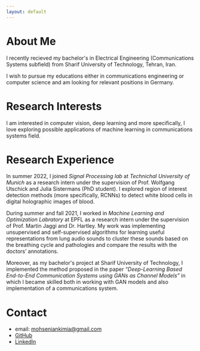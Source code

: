 ```yaml
---
layout: default
---
```


# About Me

I recently recieved my bachelor's in Electrical Engineering (Communications Systems subfield) from Sharif University of Technology, Tehran, Iran. 

I wish to pursue my educations either in communications engineering or computer science and am looking for relevant positions in Germany.

# Research Interests

I am interested in computer vision, deep learning and more specifically, I love exploring possible applications of machine learning in communications systems field.

# Research Experience

In summer 2022, I joined _Signal Processing lab_ at _Technichal University of Munich_ as a research intern under the supervision of Prof. Wolfgang Utschick and Julia Sistermans (PhD student). I explored region of interest detection methods (more specifically, RCNNs) to detect white blood cells in digital holographic images of blood.

During summer and fall 2021, I worked in _Machine Learning and Optimization Labratory_ at EPFL as a research intern under the supervision of Prof. Martin Jaggi and Dr. Hartley. My work was implementing unsupervised and self-supervised algorithms for learning useful representations from lung audio sounds to cluster these sounds based on the breathing cycle and pathologies and compare the results with the doctors’ annotations.

Moreover, as my bachelor's project at Sharif University of Technology, I implemented the method proposed in the paper _“Deep-Learning Based End-to-End Communication Systems using GANs as Channel Models”_  in which I became skilled both in working with GAN models and also implementation of a communications system.

# Contact

*   email: mohseniankimia@gmail.com
*   [GitHub](./https://www.linkedin.com/in/kimia-mohsenian-a0aa2a1b0/)
*   [LinkedIn](./https://www.linkedin.com/in/kimia-mohsenian-a0aa2a1b0/)
